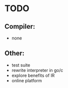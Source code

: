 # TODO
## Compiler:
- none
## Other:
- test suite
- rewrite interpreter in go/c
- explore benefits of IR
- online platform